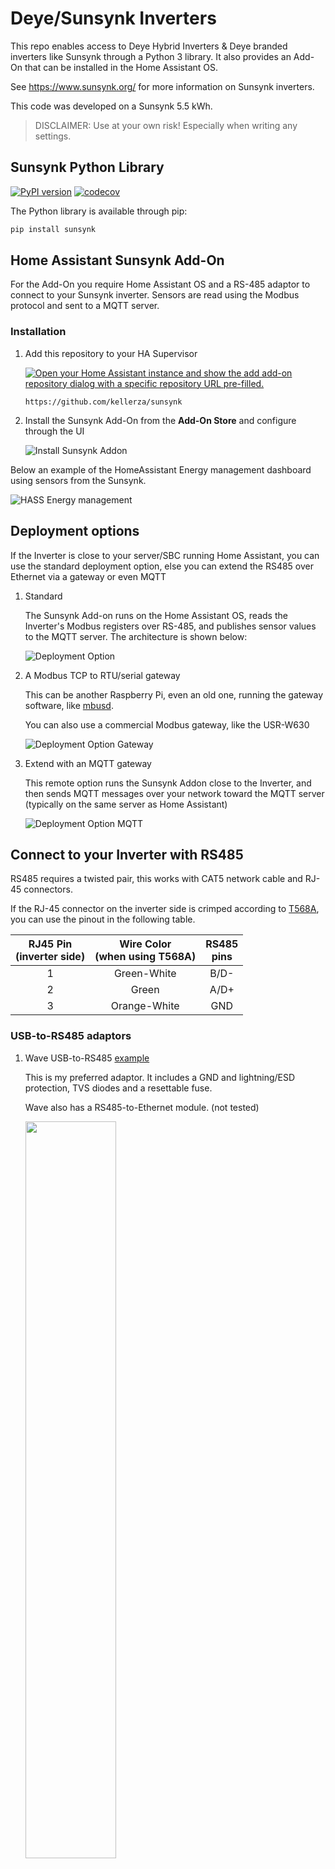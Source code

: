 # Deye/Sunsynk Inverters

This repo enables access to Deye Hybrid Inverters & Deye branded inverters like Sunsynk through a Python 3 library. It also provides an Add-On that can be installed in the Home Assistant OS.

See <https://www.sunsynk.org/> for more information on Sunsynk inverters.

This code was developed on a Sunsynk 5.5 kWh.

> DISCLAIMER: Use at your own risk! Especially when writing any settings.

## Sunsynk Python Library

[![PyPI version](https://badge.fury.io/py/sunsynk.svg)](https://pypi.org/project/sunsynk/)
[![codecov](https://codecov.io/gh/kellerza/sunsynk/branch/main/graph/badge.svg?token=ILKRC5UTXI)](https://codecov.io/gh/kellerza/sunsynk)

The Python library is available through pip:

```bash
pip install sunsynk
```

## Home Assistant Sunsynk Add-On

For the Add-On you require Home Assistant OS and a RS-485 adaptor to connect to your Sunsynk inverter. Sensors are read using the Modbus protocol and sent to a MQTT server.

### Installation

1. Add this repository to your HA Supervisor

   [![Open your Home Assistant instance and show the add add-on repository dialog with a specific repository URL pre-filled.](https://my.home-assistant.io/badges/supervisor_add_addon_repository.svg)](https://my.home-assistant.io/redirect/supervisor_add_addon_repository/?repository_url=https%3A%2F%2Fgithub.com%2Fkellerza%2Fsunsynk)

   `https://github.com/kellerza/sunsynk`

2. Install the Sunsynk Add-On from the **Add-On Store** and configure through the UI

   ![Install Sunsynk Addon](https://github.com/kellerza/sunsynk/raw/main/images/addon-install.png)


Below an example of the HomeAssistant Energy management dashboard using sensors from the Sunsynk.

![HASS Energy management](https://github.com/kellerza/sunsynk/raw/main/images/energy.png)


## Deployment options

If the Inverter is close to your server/SBC running Home Assistant, you can use the standard deployment option, else you can extend the RS485 over Ethernet via a gateway or even MQTT

1. Standard

   The Sunsynk Add-on runs on the Home Assistant OS, reads the Inverter's Modbus registers over RS-485, and publishes sensor values to the MQTT server.
   The architecture is shown below:

   ![Deployment Option](https://github.com/kellerza/sunsynk/raw/main/images/deploy.png)

2. A Modbus TCP to RTU/serial gateway

   This can be another Raspberry Pi, even an old one, running the gateway software, like [mbusd](./hass-addon-mbusd/README.md).

   You can also use a commercial Modbus gateway, like the USR-W630

   ![Deployment Option Gateway](https://github.com/kellerza/sunsynk/raw/main/images/deploy-gw.png)

3. Extend with an MQTT gateway

   This remote option runs the Sunsynk Addon close to the Inverter, and then sends MQTT messages over your network toward the MQTT server (typically on the same server as Home Assistant)

   ![Deployment Option MQTT](https://github.com/kellerza/sunsynk/raw/main/images/deploy-mqtt.png)


## Connect to your Inverter with RS485
RS485 requires a twisted pair, this works with CAT5 network cable and RJ-45 connectors.

If the RJ-45 connector on the inverter side is crimped according to [T568A](https://en.wikipedia.org/wiki/ANSI/TIA-568#Wiring), you can use the pinout in the following table.

| RJ45 Pin<br>(inverter side) | Wire Color<br>(when using T568A) | RS485<br>pins |
| :-------------------------: | :------------------------------: | :-----------: |
|              1              |           Green-White            |     B/D-      |
|              2              |              Green               |     A/D+      |
|              3              |           Orange-White           |      GND      |

### USB-to-RS485 adaptors

1. Wave USB-to-RS485 [example](https://www.robotics.org.za/W17286)

   This is my preferred adaptor. It includes a GND and lightning/ESD protection, TVS diodes and a resettable fuse.

   Wave also has a RS485-to-Ethernet module. (not tested)

   <img src="https://github.com/kellerza/sunsynk/raw/main/images/usb-wave-rs485.jpg" width="55%">

1. USB-to-RS485 adaptor with cable [example](https://www.robotics.org.za/index.php?route=product/product&product_id=5947)

   Includes a GND and TVS diode and USB self recovery options.

   <img src="https://github.com/kellerza/sunsynk/raw/main/images/usb-rs485-cable.jpg" width="55%">

Other tested adaptors
- USB-to-RS485 3 Pin adaptor [example](https://www.robotics.org.za/RS485-3P)

  Includes a GND and TVS diode and USB self recovery options.


- 2-Wire USB-to-RS485 [example](https://www.robotics.org.za/RS485-MINI)

  This is the adaptor I started with. It works, but does not include a GND, so your success might vary.

  <img src="https://github.com/kellerza/sunsynk/raw/main/images/usb-rs485-rj45.png" width="35%">

### RS485 gateways

1. USR-W630 Wifi-to-RS485

   This is a tested Wifi-to-RS485 gateway, which also includes a GND.

   Requires `READ_SENSORS_BATCH_SIZE` set to 8 or less

2. HF5142B  Modbus/serial to ethernet (4x RS232/485/422 to 4x E-Ports)

   ![settings](https://github.com/kellerza/sunsynk/raw/main/images/eth-hf5142.png)

   This gateway was tested with the Deye 8k EU Hybrid inverter. The following serial settings were used:

   <img src="https://github.com/kellerza/sunsynk/raw/main/images/eth-hf5142-settings.png" width="80%" alt="settings">

## Fault finding

If you fail to get a reply from the inverter, please check the following

### (a) Only a single connection to the serial port

Ensure you only have a single addon connected to the serial port. The following can all potentially access the USB port: mbusd, Node RED, the normal and dev addon version.

If you need to have multiple connections to the serial port: ONLY connect mbusd to the serial port. Connect all addons to mbusd (e.g. tcp://192.168.1.x:503 )

### (b) Check the Modbus Server ID

Ensure the Modbus server ID (`MODBUS_SERVER_ID` config setting) setting matches the configured **Modbus SN** value of the inverter

View/update the Modbus server ID on your inverter under "Advanced Settings" / "Multi-Inverter"

<img src="https://github.com/kellerza/sunsynk/raw/main/images/modbus_sn.png" width="80%">

### (c) Reducing timeouts

If you get many timeouts, or if the addon does not read all your sensors on startup (i.e. you see **Retrying individual sensors** in the log), you can try the following:

- Set `READ_SENSORS_BATCH_SIZE` to a smaller value, i.e. 8
- The most reliable way to connect is to use mbusd to the serial port & connect the addon to mbusd at `tcp://<ip>:502`. The mbusd instance/addon can be on the same physical device or a remote device.

The hardware and cabling also has a big impact:

- Use a RJ45 converter with a GROUND pin. Ensure the ground is connected.
- Ensure the data line is on a twisted pair
- Re-crimp your RJ45 connector
- Use a good quality solid CAT5e/CAT6 cable
- Ensure your RS485 cable does not run parallel to other electrical cables (AC or DC), to reduce interference. e.g. in trunking
  - It could also help to use a shielded cable. Ground the shield at ONE end only (i.e. on the USB adaptor side and then just use normal platic RJ45 connector on the inverter side.
  - While fault finding use as short as possible cable, completely outside any sprague/trunking etc.

### (d) Check line voltage / termination resistor

If your RS485 adapter has a termination resistor (typically 120 ohms), try removing it.

To check, disconnect the adapter and use a multimeter to measure the resistance between A & B.

The d.c. voltage between A/B on the sunsynk RS485 connection should idle around 4-5v with nothing connected,
but this may drop to around 0.5v with the 120 ohm load.

RS485 devices are typically multi-drop with a termination resistor on the first and last devices.
However, the RS485 BMS port may only be intended to connect to a single device.

<img src="https://github.com/kellerza/sunsynk/raw/main/images/rs485-term.jpg">


## Tested Inverters

There are several inverters that are rebranded Deye inverters, so you might have success with other inverter brands as well, please add your inverter by editing this file and creating a Pull Request if you are successful.

| Inverter Model | Battery           | Version  | User          | Port(s)                  |
| -------------- | ----------------- | -------- | ------------- | ------------------------ |
| Sunsynk 3.6kW  | Sunsynk SSLB1     | beta/all | @reedy        | BMS485 (top left)        |
| Sunsynk 5.5kW  | Hubble AM-2       | beta/all | @kellerza     | BMS485 (top left)        |
| Sunsynk 8.8kW  | BSL 8.2 kWH       | 0.0.8    | @dirkackerman | RS485 (1 in image below) |
| Deye  8kW      | Pylontech US3000C | 0.1.3dev | @Kladrie      | RS485 (top left)         |
| Turbo-E   5kW  | DIY with JKBMS    | 0.1.4    | @agtconf      | BMS485 (top left)        |
### Sunsynk 3.6kW Inverter

<img src="https://github.com/kellerza/sunsynk/raw/main/images/inv-ss-3-6kw.png" width="80%">

### Sunsynk 5.5kW Inverter
Tested with: USB-to-RS485 adaptor sourced from Banggood, very similar to [this](https://www.robotics.org.za/RS485-MINI?search=rs485).

NOTE: RJ-45 port marked **RS485** (bottom right) does not work.

### Sunsynk 8.8kW Inverter
<img src="https://github.com/kellerza/sunsynk/raw/main/images/inv-ss-8kw.png" width="80%">


Tested with: USB-to-485 adaptor sourced from Micro Robotics, [here](https://www.robotics.org.za/index.php?route=product/product&product_id=5947)

### Deye 8kW Inverter

<img src="https://github.com/kellerza/sunsynk/raw/main/images/inv-deye-8kw.png" width="80%">

RS485 is the blue line - top left, as with the Sunsynk inverters. Yellow is the CAN-comms with the Pylontech batteries

### Turbo-Energy 5kW Inverter
Tested with: USB-to-RS485 adaptor sourced from Aliexpress, very similar to [this](https://www.robotics.org.za/RS485-3P).


## Credits

Information in the Power forum was especially helpful to get this up and running, see [this thread](https://powerforum.co.za/topic/8646-my-sunsynk-8kw-data-collection-setup/). Special Kudos to Bloubul7, @jacauc and Sc00bs. The Node-RED flows can be found [here](https://github.com/jacauc/SunSynk-NodeRed)

@Ivan-L added the writable sensors.

@kababook & @archi for the 3-phase definitions
